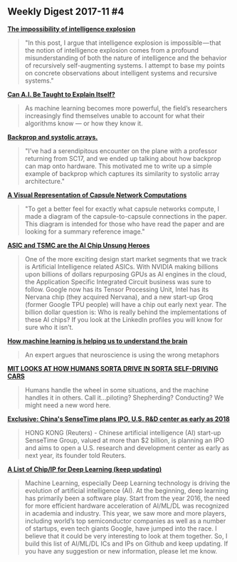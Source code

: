 ## Weekly Digest 2017-11 \#4

**[The impossibility of intelligence explosion](https://medium.com/@francois.chollet/the-impossibility-of-intelligence-explosion-5be4a9eda6ec)**
> "In this post, I argue that intelligence explosion is impossible — that the notion of intelligence explosion comes from a profound misunderstanding of both the nature of intelligence and the behavior of recursively self-augmenting systems. I attempt to base my points on concrete observations about intelligent systems and recursive systems."

**[Can A.I. Be Taught to Explain Itself?](https://www.nytimes.com/2017/11/21/magazine/can-ai-be-taught-to-explain-itself.html)**
> As machine learning becomes more powerful, the field’s researchers increasingly find themselves unable to account for what their algorithms know — or how they know it.

**[Backprop and systolic arrays.](https://becominghuman.ai/backprop-and-systolic-arrays-24e925d2050)**
> "I’ve had a serendipitous encounter on the plane with a professor returning from SC17, and we ended up talking about how backprop can map onto hardware. This motivated me to write up a simple example of backprop which captures its similarity to systolic array architecture."

**[A Visual Representation of Capsule Network Computations](https://medium.com/@mike_ross/a-visual-representation-of-capsule-network-computations-83767d79e737)**
> "To get a better feel for exactly what capsule networks compute, I made a diagram of the capsule-to-capsule connections in the paper. This diagram is intended for those who have read the paper and are looking for a summary reference image."

**[ASIC and TSMC are the AI Chip Unsung Heroes](https://www.semiwiki.com/forum/content/7142-asic-tsmc-ai-chip-unsung-heroes.html)**
> One of the more exciting design start market segments that we track is Artificial Intelligence related ASICs. With NVIDIA making billions upon billions of dollars repurposing GPUs as AI engines in the cloud, the Application Specific Integrated Circuit business was sure to follow. Google now has its Tensor Processing Unit, Intel has its Nervana chip (they acquired Nervana), and a new start-up Groq (former Google TPU people) will have a chip out early next year. The billion dollar question is: Who is really behind the implementations of these AI chips? If you look at the LinkedIn profiles you will know for sure who it isn’t. 

**[How machine learning is helping us to understand the brain](https://www.salon.com/2017/11/25/how-machine-learning-is-helping-us-to-understand-the-brain_partner/)**
> An expert argues that neuroscience is using the wrong metaphors

**[MIT LOOKS AT HOW HUMANS SORTA DRIVE IN SORTA SELF-DRIVING CARS](https://www.wired.com/story/mit-humans-semiautonomous-car-study/)**
> Humans handle the wheel in some situations, and the machine handles it in others. Call it…piloting? Shepherding? Conducting? We might need a new word here.

**[Exclusive: China's SenseTime plans IPO, U.S. R&D center as early as 2018](https://www.reuters.com/article/us-sensetime-ipo-exclusive/exclusive-chinas-sensetime-plans-ipo-u-s-rd-center-as-early-as-2018-idUSKBN1DN0FY)**
> HONG KONG (Reuters) - Chinese artificial intelligence (AI) start-up SenseTime Group, valued at more than $2 billion, is planning an IPO and aims to open a U.S. research and development center as early as next year, its founder told Reuters.

**[A List of Chip/IP for Deep Learning (keep updating)](https://basicmi.github.io/Deep-Learning-Processor-List/)**
> Machine Learning, especially Deep Learning technology is driving the evolution of artificial intelligence (AI). At the beginning, deep learning has primarily been a software play. Start from the year 2016, the need for more efficient hardware acceleration of AI/ML/DL was recognized in academia and industry. This year, we saw more and more players, including world’s top semiconductor companies as well as a number of startups, even tech giants Google, have jumped into the race.
> I believe that it could be very interesting to look at them together. So, I build this list of AI/ML/DL ICs and IPs on Github and keep updating. If you have any suggestion or new information, please let me know.
